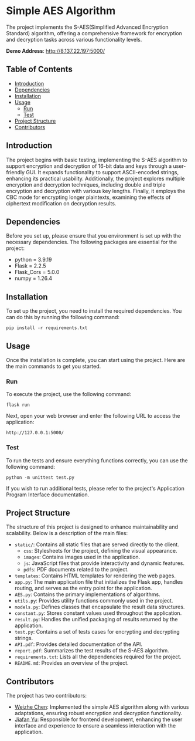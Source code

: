 # Simple AES Algorithm

The project implements the S-AES(Simplified Advanced Encryption Standard) algorithm,
offering a comprehensive framework for encryption and decryption tasks across various
functionality levels.

**Demo Address**: http://8.137.22.197:5000/

## Table of Contents

- [Introduction](#introduction)
- [Dependencies](#dependencies)
- [Installation](#installation)
- [Usage](#usage)
    - [Run](#run)
    - [Test](#test)
- [Project Structure](#project-structure)
- [Contributors](#contributors)

## Introduction

The project begins with basic testing, implementing the S-AES algorithm to support encryption and decryption
of 16-bit data and keys through a user-friendly GUI. It expands functionality to support ASCII-encoded
strings, enhancing its practical usability. Additionally, the project explores multiple encryption
and decryption techniques, including double and triple encryption and decryption with various key lengths.
Finally, it employs the CBC mode for encrypting longer plaintexts, examining the effects of ciphertext
modification on decryption results.

## Dependencies

Before you set up, please ensure that you environment is set up with the necessary dependencies. The following
packages are essential for the project:

- python = 3.9.19
- Flask = 2.2.5
- Flask_Cors = 5.0.0
- numpy = 1.26.4

## Installation

To set up the project, you need to install the required dependencies. You can do this by running the following command:

```
pip install -r requirements.txt
```

## Usage

Once the installation is complete, you can start using the project. Here are the main commands to get you started.

### Run

To execute the project, use the following command:

```
flask run
```

Next, open your web browser and enter the following URL to
access the application:

```
http://127.0.0.1:5000/
```

### Test

To run the tests and ensure everything functions correctly, you can use the following command:

```
python -m unittest test.py
```

If you wish to run additional tests, please refer to the project's Application Program Interface documentation.

## Project Structure

The structure of this project is designed to enhance maintainability and scalability. Below is a description of the main
files:

- `static/`: Contains all static files that are served directly to the client.
    - `css`: Stylesheets for the project, defining the visual appearance.
    - `images`: Contains images used in the application.
    - `js`: JavaScript files that provide interactivity and dynamic features.
    - `pdfs`: PDF documents related to the project.
- `templates`: Contains HTML templates for rendering the web pages.
- `app.py`: The main application file that initializes the Flask app, handles routing, and serves as the entry point for
  the application.
- `AES.py`: Contains the primary implementations of algorithms.
- `utils.py`: Provides utility functions commonly used in the project.
- `models.py`: Defines classes that encapsulate the result data structures.
- `constant.py`: Stores constant values used throughout the application.
- `result.py`: Handles the unified packaging of results returned by the application.
- `test.py`: Contains a set of tests cases for encrypting and decrypting strings.
- `API.pdf`: Provides detailed documentation of the API.
- `report.pdf`: Summarizes the test results of the S-AES algorithm.
- `requirements.txt`: Lists all the dependencies required for the project.
- `README.md`: Provides an overview of the project.

## Contributors

The project has two contributors:

- [Weizhe Chen](https://github.com/star-night-rain): Implemented the simple AES algorithm along with various
  adaptations, ensuring robust encryption and
  decryption functionality.
- [Jiafan Yu](https://github.com/NoTalentPlayer): Responsible for frontend development, enhancing the user interface and
  experience to ensure a seamless
  interaction with the application.
